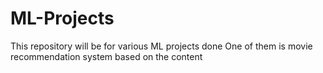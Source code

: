 # ML-Projects
This repository will be for various ML projects done 
One of them is movie recommendation system based on the content
